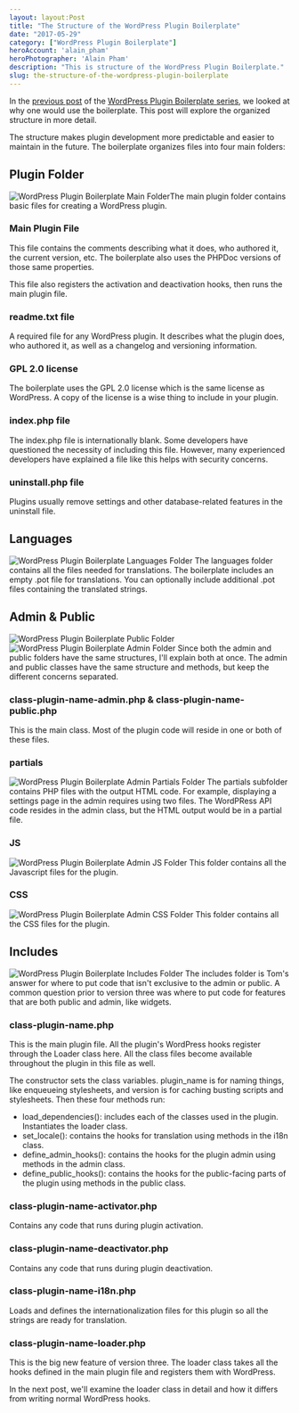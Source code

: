 ```yaml
---
layout: layout:Post
title: "The Structure of the WordPress Plugin Boilerplate"
date: "2017-05-29"
category: ["WordPress Plugin Boilerplate"]
heroAccount: 'alain_pham'
heroPhotographer: 'Alain Pham'
description: "This is structure of the WordPress Plugin Boilerplate."
slug: the-structure-of-the-wordpress-plugin-boilerplate
---
```


In the [previous post](/post/why-use-the-boilerplate) of the [WordPress Plugin Boilerplate series](/post/guide-using-wordpress-plugin-boilerplate/), we looked at why one would use the boilerplate. This post will explore the organized structure in more detail.

The structure makes plugin development more predictable and easier to maintain in the future. The boilerplate organizes files into four main folders:

## Plugin Folder

![WordPress Plugin Boilerplate Main Folder](/post/the-structure-of-the-wordpress-plugin-boilerplate/wp-plugin-boilerplate-root-folder.png)The main plugin folder contains basic files for creating a WordPress plugin.

### Main Plugin File

This file contains the comments describing what it does, who authored it, the current version, etc. The boilerplate also uses the PHPDoc versions of those same properties.

This file also registers the activation and deactivation hooks, then runs the main plugin file.

### readme.txt file

A required file for any WordPress plugin. It describes what the plugin does, who authored it, as well as a changelog and versioning information.

### GPL 2.0 license

The boilerplate uses the GPL 2.0 license which is the same license as WordPress. A copy of the license is a wise thing to include in your plugin.

### index.php file

The index.php file is internationally blank. Some developers have questioned the necessity of including this file. However, many experienced developers have explained a file like this helps with security concerns.

### uninstall.php file

Plugins usually remove settings and other database-related features in the uninstall file.

## Languages

![WordPress Plugin Boilerplate Languages Folder](/post/the-structure-of-the-wordpress-plugin-boilerplate/wp-plugin-boilerplate-languages-folder.png) The languages folder contains all the files needed for translations. The boilerplate includes an empty .pot file for translations. You can optionally include additional .pot files containing the translated strings.

## Admin & Public

![WordPress Plugin Boilerplate Public Folder](/post/the-structure-of-the-wordpress-plugin-boilerplate/wp-plugin-boilerplate-public-folder.png) ![WordPress Plugin Boilerplate Admin Folder](/post/the-structure-of-the-wordpress-plugin-boilerplate/wp-plugin-boilerplate-admin-folder.png) Since both the admin and public folders have the same structures, I'll explain both at once. The admin and public classes have the same structure and methods, but keep the different concerns separated.

### class-plugin-name-admin.php & class-plugin-name-public.php

This is the main class. Most of the plugin code will reside in one or both of these files.

### partials

![WordPress Plugin Boilerplate Admin Partials Folder](/post/the-structure-of-the-wordpress-plugin-boilerplate/wp-plugin-boilerplate-admin-partials-folder.png) The partials subfolder contains PHP files with the output HTML code. For example, displaying a settings page in the admin requires using two files. The WordPRess API code resides in the admin class, but the HTML output would be in a partial file.

### JS

![WordPress Plugin Boilerplate Admin JS Folder](/post/the-structure-of-the-wordpress-plugin-boilerplate/wp-plugin-boilerplate-admin-js-folder.png) This folder contains all the Javascript files for the plugin.

### CSS

![WordPress Plugin Boilerplate Admin CSS Folder](/post/the-structure-of-the-wordpress-plugin-boilerplate/wp-plugin-boilerplate-admin-css-folder.png) This folder contains all the CSS files for the plugin.

## Includes

![WordPress Plugin Boilerplate Includes Folder](/post/the-structure-of-the-wordpress-plugin-boilerplate/wp-plugin-boilerplate-includes-folder.png) The includes folder is Tom's answer for where to put code that isn't exclusive to the admin or public. A common question prior to version three was where to put code for features that are both public and admin, like widgets.

### class-plugin-name.php

This is the main plugin file. All the plugin's WordPress hooks register through the Loader class here. All the class files become available throughout the plugin in this file as well.

The constructor sets the class variables. plugin_name is for naming things, like enqueueing stylesheets, and version is for caching busting scripts and stylesheets. Then these four methods run:

- load_dependencies(): includes each of the classes used in the plugin. Instantiates the loader class.
- set_locale(): contains the hooks for translation using methods in the i18n class.
- define_admin_hooks(): contains the hooks for the plugin admin using methods in the admin class.
- define_public_hooks(): contains the hooks for the public-facing parts of the plugin using methods in the public class.

### class-plugin-name-activator.php

Contains any code that runs during plugin activation.

### class-plugin-name-deactivator.php

Contains any code that runs during plugin deactivation.

### class-plugin-name-i18n.php

Loads and defines the internationalization files for this plugin so all the strings are ready for translation.

### class-plugin-name-loader.php

This is the big new feature of version three. The loader class takes all the hooks defined in the main plugin file and registers them with WordPress.

In the next post, we'll examine the loader class in detail and how it differs from writing normal WordPress hooks.
